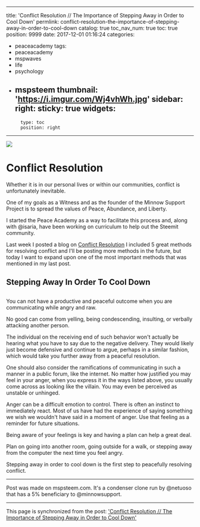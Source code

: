 
---
title: 'Conflict Resolution // The Importance of Stepping Away in Order to Cool Down'
permlink: conflict-resolution-the-importance-of-stepping-away-in-order-to-cool-down
catalog: true
toc_nav_num: true
toc: true
position: 9999
date: 2017-12-01 01:16:24
categories:
- peaceacademy
tags:
- peaceacademy
- mspwaves
- life
- psychology
- mspsteem
thumbnail: 'https://i.imgur.com/Wj4vhWh.jpg'
sidebar:
    right:
        sticky: true
widgets:
    -
        type: toc
        position: right
---


![](https://i.imgur.com/Wj4vhWh.jpg)

# Conflict Resolution

Whether it is in our personal lives or within our communities, conflict is unfortunately inevitable.

One of my goals as a Witness and as the founder of the Minnow Support Project is to spread the values of Peace, Abundance, and Liberty.

I started the Peace Academy as a way to facilitate this process and, along with @isaria, have been working on curriculum to help out the Steemit community.

Last week I posted a blog on [Conflict Resolution](https://steemit.com/peaceacademy/@aggroed/the-peace-academy-curriculum-conflict-resolution-part-1)
I included 5 great methods for resolving conflict and I'll be posting more methods in the future, but today I want to expand upon one of the most important methods that was mentioned in my last post.

## Stepping Away In Order To Cool Down <h2>



You can not have a productive and peaceful outcome when you are communicating while angry and raw.

No good can come from yelling, being condescending, insulting, or verbally attacking another person.

The individual on the receiving end of such behavior won't actually be hearing what you have to say due to the negative delivery.
They would likely just become defensive and continue to argue, perhaps in a similar fashion, which would take you further away from a peaceful resolution.

One should also consider the ramifications of communicating in such a manner in a public forum, like the internet.
No matter how justified you may feel in your anger, when you express it in the ways listed above, you usually come across as looking like the villain.
You may even be perceived as unstable or unhinged.


Anger can be a difficult emotion to control.
There is often an instinct to immediately react.
Most of us have had the experience of saying something we wish we wouldn't have said in a moment of anger.
Use that feeling as a reminder for future situations.

Being aware of your feelings is key and having a plan can help a great deal.

Plan on going into another room, going outside for a walk, or stepping away from the computer the next time you feel angry.

Stepping away in order to cool down is the first step to peacefully resolving conflict.

---

Post was made on mspsteem.com.  It's a condenser clone run by @netuoso that has a 5% beneficiary to @minnowsupport.

- - -

This page is synchronized from the post: ['Conflict Resolution // The Importance of Stepping Away in Order to Cool Down'](https://steemit.com/@aggroed/conflict-resolution-the-importance-of-stepping-away-in-order-to-cool-down)
